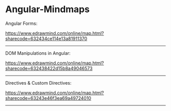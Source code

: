 # Angular-Mindmaps

Angular Forms:

https://www.edrawmind.com/online/map.html?sharecode=632434ce114e13a81911370

_____________________________________________________________________________________________________________________

DOM Manipulations in Angular:

https://www.edrawmind.com/online/map.html?sharecode=632438422d15b8a49046573

_____________________________________________________________________________________________________________________

Directives & Custom Directives:

https://www.edrawmind.com/online/map.html?sharecode=63243e46f3ea69a49724010

_____________________________________________________________________________________________________________________
